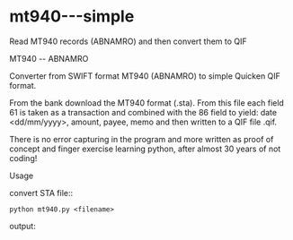 # mt940---simple
Read MT940 records (ABNAMRO) and then convert them to QIF

MT940 -- ABNAMRO 

Converter from SWIFT format MT940 (ABNAMRO) to simple Quicken QIF format.

From the bank download the MT940 format (<filename>.sta). From this file each field 61
is taken as a transaction and combined with the 86 field to yield:
date <dd/mm/yyyy>, amount, payee, memo and then written to a QIF file <filename>.qif.

There is no error capturing in the program and more written as proof of concept and finger 
exercise learning python, after almost 30 years of not coding!

Usage

convert STA file::

    python mt940.py <filename>

output: <filename>
